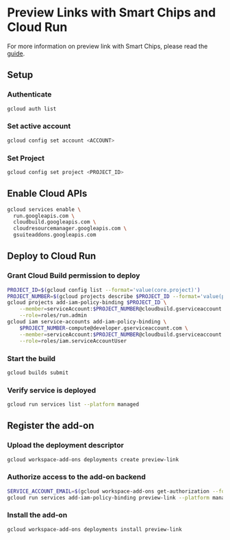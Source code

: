 # Preview Links with Smart Chips and Cloud Run

<!-- TODO: Replace guide link -->
For more information on preview link with Smart Chips, please read the [guide]().

## Setup

### Authenticate

```sh
gcloud auth list
```

### Set active account

```sh
gcloud config set account <ACCOUNT>
```

### Set Project

```sh
gcloud config set project <PROJECT_ID>
```

## Enable Cloud APIs

```sh
gcloud services enable \
  run.googleapis.com \
  cloudbuild.googleapis.com \
  cloudresourcemanager.googleapis.com \
  gsuiteaddons.googleapis.com
```

## Deploy to Cloud Run

### Grant Cloud Build permission to deploy

```sh
PROJECT_ID=$(gcloud config list --format='value(core.project)')
PROJECT_NUMBER=$(gcloud projects describe $PROJECT_ID --format='value(projectNumber)')
gcloud projects add-iam-policy-binding $PROJECT_ID \
    --member=serviceAccount:$PROJECT_NUMBER@cloudbuild.gserviceaccount.com \
    --role=roles/run.admin
gcloud iam service-accounts add-iam-policy-binding \
    $PROJECT_NUMBER-compute@developer.gserviceaccount.com \
    --member=serviceAccount:$PROJECT_NUMBER@cloudbuild.gserviceaccount.com \
    --role=roles/iam.serviceAccountUser
```

### Start the build

```sh
gcloud builds submit
```

### Verify service is deployed

```sh
gcloud run services list --platform managed
```

## Register the add-on

### Upload the deployment descriptor

```sh
gcloud workspace-add-ons deployments create preview-link
```

### Authorize access to the add-on backend

```sh
SERVICE_ACCOUNT_EMAIL=$(gcloud workspace-add-ons get-authorization --format="value(serviceAccountEmail)")
gcloud run services add-iam-policy-binding preview-link --platform managed --region us-west1 --role roles/run.invoker --member "serviceAccount:$SERVICE_ACCOUNT_EMAIL"
```

###  Install the add-on

```sh
gcloud workspace-add-ons deployments install preview-link
```

